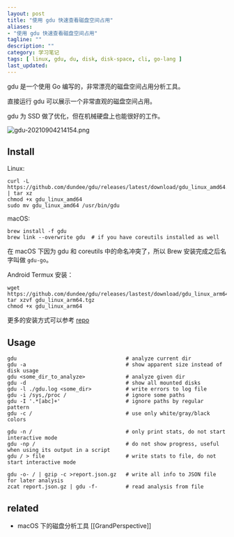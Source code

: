 ```yaml
---
layout: post
title: "使用 gdu 快速查看磁盘空间占用"
aliases:
- "使用 gdu 快速查看磁盘空间占用"
tagline: ""
description: ""
category: 学习笔记
tags: [ linux, gdu, du, disk, disk-space, cli, go-lang ]
last_updated:
---
```


gdu 是一个使用 Go 编写的，非常漂亮的磁盘空间占用分析工具。

直接运行 gdu 可以展示一个非常直观的磁盘空间占用。

gdu 为 SSD 做了优化，但在机械硬盘上也能很好的工作。

![gdu-20210904214154.png](/assets/gdu-20210904214154.png)

## Install
Linux:

```
curl -L https://github.com/dundee/gdu/releases/latest/download/gdu_linux_amd64.tgz | tar xz
chmod +x gdu_linux_amd64
sudo mv gdu_linux_amd64 /usr/bin/gdu
```

macOS:

```
brew install -f gdu
brew link --overwrite gdu  # if you have coreutils installed as well
```

在 macOS 下因为 gdu 和 coreutils 中的命名冲突了，所以 Brew 安装完成之后名字叫做 `gdu-go`。

Android Termux 安装：

```
wget https://github.com/dundee/gdu/releases/lastest/download/gdu_linux_arm64.tgz
tar xzvf gdu_linux_arm64.tgz
chmod +x gdu_linux_arm64
```

更多的安装方式可以参考 [repo](https://github.com/dundee/gdu)

## Usage

```
gdu                                   # analyze current dir
gdu -a                                # show apparent size instead of disk usage
gdu <some_dir_to_analyze>             # analyze given dir
gdu -d                                # show all mounted disks
gdu -l ./gdu.log <some_dir>           # write errors to log file
gdu -i /sys,/proc /                   # ignore some paths
gdu -I '.*[abc]+'                     # ignore paths by regular pattern
gdu -c /                              # use only white/gray/black colors

gdu -n /                              # only print stats, do not start interactive mode
gdu -np /                             # do not show progress, useful when using its output in a script
gdu / > file                          # write stats to file, do not start interactive mode

gdu -o- / | gzip -c >report.json.gz   # write all info to JSON file for later analysis
zcat report.json.gz | gdu -f-         # read analysis from file
```


## related

- macOS 下的磁盘分析工具 [[GrandPerspective]]
